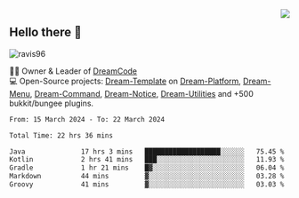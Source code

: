 <img align='right' src="https://github-readme-stats.vercel.app/api?username=Ravis96&show_icons=true">

## Hello there 👋
<p align="left"> <img src="https://komarev.com/ghpvc/?username=ravis96&label=Profile%20views&color=0e75b6&style=flat" alt="ravis96" /> </p>

👨‍💻 Owner & Leader of [DreamCode](https://github.com/DreamPoland) <br>
💻 Open-Source projects: [Dream-Template](https://github.com/DreamPoland/dream-template) on [Dream-Platform](https://github.com/DreamPoland/dream-platform), [Dream-Menu](https://github.com/DreamPoland/dream-menu), [Dream-Command](https://github.com/DreamPoland/dream-command), [Dream-Notice](https://github.com/DreamPoland/dream-notice), [Dream-Utilities](https://github.com/DreamPoland/dream-utilities) and +500 bukkit/bungee plugins.

<!--START_SECTION:waka-->

```txt
From: 15 March 2024 - To: 22 March 2024

Total Time: 22 hrs 36 mins

Java              17 hrs 3 mins   ███████████████████░░░░░░   75.45 %
Kotlin            2 hrs 41 mins   ███░░░░░░░░░░░░░░░░░░░░░░   11.93 %
Gradle            1 hr 21 mins    █▓░░░░░░░░░░░░░░░░░░░░░░░   06.04 %
Markdown          44 mins         ▓░░░░░░░░░░░░░░░░░░░░░░░░   03.28 %
Groovy            41 mins         ▓░░░░░░░░░░░░░░░░░░░░░░░░   03.03 %
```

<!--END_SECTION:waka-->
